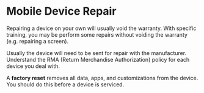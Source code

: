 # Mobile Device Repair

Repairing a device on your own will usually void the warranty. With specific training, you may be perform some repairs without voiding the warranty (e.g. repairing a screen).

Usually the device will need to be sent for repair with the manufacturer. Understand the RMA (Return Merchandise Authorization) policy for each device you deal with.

A **factory reset** removes all data, apps, and customizations from the device. You should do this before a device is serviced.

